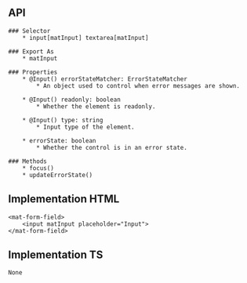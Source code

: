 ## API
    ### Selector
        * input[matInput] textarea[matInput]

    ### Export As
        * matInput

    ### Properties
        * @Input() errorStateMatcher: ErrorStateMatcher
            * An object used to control when error messages are shown.

        * @Input() readonly: boolean
            * Whether the element is readonly.

        * @Input() type: string
            * Input type of the element.

        * errorState: boolean
            * Whether the control is in an error state.
    
    ### Methods
        * focus()
        * updateErrorState()

## Implementation HTML
    <mat-form-field>
        <input matInput placeholder="Input">
    </mat-form-field>

## Implementation TS
    None